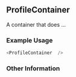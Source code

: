 ## ProfileContainer
A container that does ...

### Example Usage

```js
<ProfileContainer  />
```


### Other Information
